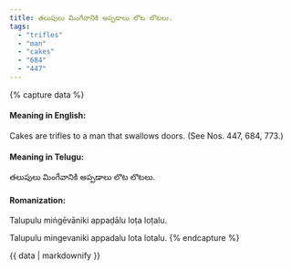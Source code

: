```yaml
---
title: తలుపులు మింగేవానికి అప్పడాలు లొట లొటలు.
tags:
  - "trifles"
  - "man"
  - "cakes"
  - "684"
  - "447"
---
```


{% capture data %}
#### Meaning in English:
Cakes are trifles to a man that swallows doors.
(See Nos. 447, 684, 773.)

#### Meaning in Telugu:
తలుపులు మింగేవానికి అప్పడాలు లొట లొటలు.

#### Romanization:
Talupulu miṅgēvāniki appaḍālu loṭa loṭalu.

Talupulu mingevaniki appadalu lota lotalu.
{% endcapture %}

{{ data | markdownify }}

